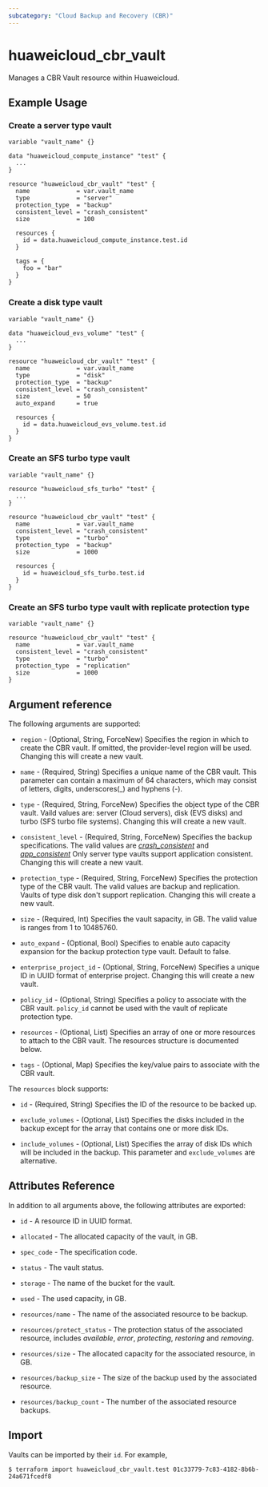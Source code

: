 ```yaml
---
subcategory: "Cloud Backup and Recovery (CBR)"
---
```


# huaweicloud_cbr_vault

Manages a CBR Vault resource within Huaweicloud.

## Example Usage

### Create a server type vault

```hcl
variable "vault_name" {}

data "huaweicloud_compute_instance" "test" {
  ...
}

resource "huaweicloud_cbr_vault" "test" {
  name             = var.vault_name
  type             = "server"
  protection_type  = "backup"
  consistent_level = "crash_consistent"
  size             = 100

  resources {
    id = data.huaweicloud_compute_instance.test.id
  }

  tags = {
    foo = "bar"
  }
}
```

### Create a disk type vault

```hcl
variable "vault_name" {}

data "huaweicloud_evs_volume" "test" {
  ...
}

resource "huaweicloud_cbr_vault" "test" {
  name             = var.vault_name
  type             = "disk"
  protection_type  = "backup"
  consistent_level = "crash_consistent"
  size             = 50
  auto_expand      = true

  resources {
    id = data.huaweicloud_evs_volume.test.id
  }
}
```

### Create an SFS turbo type vault

```hcl
variable "vault_name" {}

resource "huaweicloud_sfs_turbo" "test" {
  ...
}

resource "huaweicloud_cbr_vault" "test" {
  name             = var.vault_name
  consistent_level = "crash_consistent"
  type             = "turbo"
  protection_type  = "backup"
  size             = 1000

  resources {
    id = huaweicloud_sfs_turbo.test.id
  }
}
```

### Create an SFS turbo type vault with replicate protection type

```hcl
variable "vault_name" {}

resource "huaweicloud_cbr_vault" "test" {
  name             = var.vault_name
  consistent_level = "crash_consistent"
  type             = "turbo"
  protection_type  = "replication"
  size             = 1000
}
```

## Argument reference

The following arguments are supported:

* `region` - (Optional, String, ForceNew) Specifies the region in which to create the CBR vault.
  If omitted, the provider-level region will be used.
  Changing this will create a new vault.

* `name` - (Required, String) Specifies a unique name of the CBR vault.
  This parameter can contain a maximum of 64 characters, which may consist of letters, digits,
  underscores(_) and hyphens (-).

* `type` - (Required, String, ForceNew) Specifies the object type of the CBR vault.
  Vaild values are: server (Cloud servers), disk (EVS disks) and turbo (SFS turbo file systems).
  Changing this will create a new vault.

* `consistent_level` - (Required, String, ForceNew) Specifies the backup specifications.
  The valid values are *[crash_consistent](https://support.huaweicloud.com/intl/en-us/usermanual-cbr/cbr_03_0109.html)*
  and *[app_consistent](https://support.huaweicloud.com/intl/en-us/usermanual-cbr/cbr_03_0109.html)*
  Only server type vaults support application consistent.
  Changing this will create a new vault.

* `protection_type` - (Required, String, ForceNew) Specifies the protection type of the CBR vault.
  The valid values are backup and replication. Vaults of type disk don't support replication.
  Changing this will create a new vault.

* `size` - (Required, Int) Specifies the vault sapacity, in GB. The valid value is ranges from 1 to 10485760.

* `auto_expand` - (Optional, Bool) Specifies to enable auto capacity expansion for the backup protection type vault.
  Default to false.

* `enterprise_project_id` - (Optional, String, ForceNew) Specifies a unique ID in UUID format of enterprise project.
  Changing this will create a new vault.

* `policy_id` - (Optional, String) Specifies a policy to associate with the CBR vault.
  `policy_id` cannot be used with the vault of replicate protection type.

* `resources` - (Optional, List) Specifies an array of one or more resources to attach to the CBR vault.
  The resources structure is documented below.

* `tags` - (Optional, Map) Specifies the key/value pairs to associate with the CBR vault.

The `resources` block supports:

  * `id` - (Required, String) Specifies the ID of the resource to be backed up.

  * `exclude_volumes` - (Optional, List) Specifies the disks included in the backup except for the array that contains
  one or more disk IDs.

  * `include_volumes` - (Optional, List) Specifies the array of disk IDs which will be included in the backup.
  This parameter and `exclude_volumes` are alternative.

## Attributes Reference

In addition to all arguments above, the following attributes are exported:

* `id` - A resource ID in UUID format.

* `allocated` - The allocated capacity of the vault, in GB.

* `spec_code` - The specification code.

* `status` - The vault status.

* `storage` - The name of the bucket for the vault.

* `used` - The used capacity, in GB.

* `resources/name` - The name of the associated resource to be backup.

* `resources/protect_status` - The protection status of the associated resource, includes *available*, *error*,
  *protecting*, *restoring* and *removing*.

* `resources/size` - The allocated capacity for the associated resource, in GB.

* `resources/backup_size` - The size of the backup used by the associated resource.

* `resources/backup_count` - The number of the associated resource backups.

## Import

Vaults can be imported by their `id`. For example,
```
$ terraform import huaweicloud_cbr_vault.test 01c33779-7c83-4182-8b6b-24a671fcedf8
```
